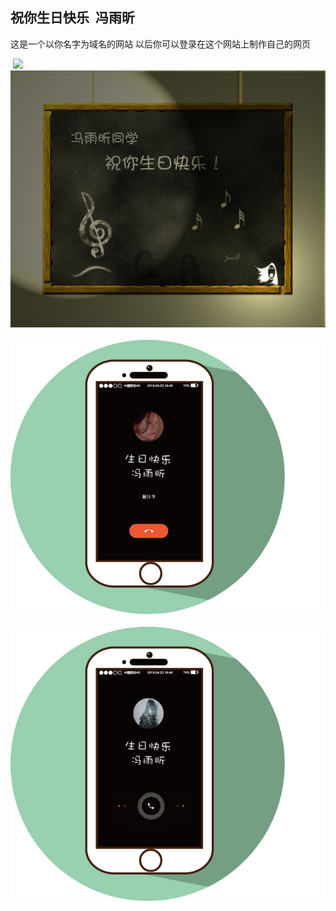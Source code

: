 
## 祝你生日快乐  冯雨昕
这是一个以你名字为域名的网站  以后你可以登录在这个网站上制作自己的网页
</head>
<body>
  <img src="书.jpg"/> 
  <img src="冯雨昕.jpg"/>
  <img src="我这边的显示.jpg"/>
  <img src="她那边的显示.jpg"/>
